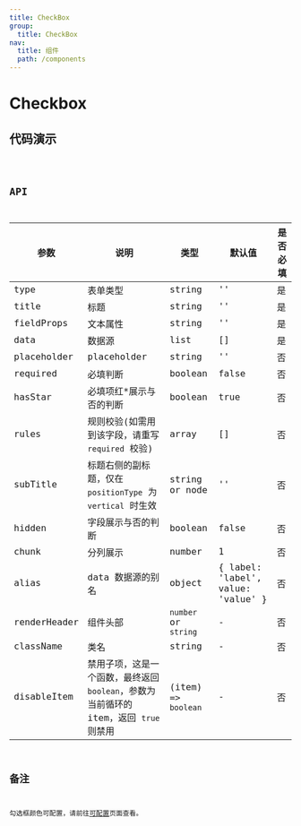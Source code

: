 ```yaml
---
title: CheckBox
group:
  title: CheckBox
nav:
  title: 组件
  path: /components
---
```


# Checkbox

## 代码演示

<code src="./demo/index.tsx" />

## API

| 参数         | 说明                                                                                 | 类型                 | 默认值                             | 是否必填 |
| ------------ | ------------------------------------------------------------------------------------ | -------------------- | ---------------------------------- | -------- |
| type         | 表单类型                                                                             | string               | ''                                 | 是       |
| title        | 标题                                                                                 | string               | ''                                 | 是       |
| fieldProps   | 文本属性                                                                             | string               | ''                                 | 是       |
| data         | 数据源                                                                               | list                 | []                                 | 是       |
| placeholder  | placeholder                                                                          | string               | ''                                 | 否       |
| required     | 必填判断                                                                             | boolean              | false                              | 否       |
| hasStar      | 必填项红\*展示与否的判断                                                             | boolean              | true                               | 否       |
| rules        | 规则校验(如需用到该字段，请重写 `required` 校验)                                     | array                | []                                 | 否       |
| subTitle     | 标题右侧的副标题，仅在 `positionType` 为 `vertical` 时生效                           | string or node       | ''                                 | 否       |
| hidden       | 字段展示与否的判断                                                                   | boolean              | false                              | 否       |
| chunk        | 分列展示                                                                             | number               | 1                                  | 否       |
| alias        | data 数据源的别名                                                                    | object               | { label: 'label', value: 'value' } | 否       |
| renderHeader | 组件头部                                                                             | `number` or `string` | -                                  | 否       |
| className    | 类名                                                                                 | string               | -                                  | 否       |
| disableItem  | 禁用子项，这是一个函数，最终返回`boolean`，参数为当前循环的 item，返回 `true` 则禁用 | (item) => `boolean`  | -                                  | 否       |

## 备注

勾选框颜色可配置，请前往[可配置](https://dform.alitajs.com/setting)页面查看。
